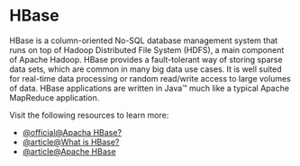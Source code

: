 # HBase

HBase is a column-oriented No-SQL database management system that runs on top of Hadoop Distributed File System (HDFS), a main component of Apache Hadoop. HBase provides a fault-tolerant way of storing sparse data sets, which are common in many big data use cases. It is well suited for real-time data processing or random read/write access to large volumes of data. HBase applications are written in Java™ much like a typical Apache MapReduce application. 

Visit the following resources to learn more:

- [@official@Apacha HBase?](https://hbase.apache.org/)
- [@article@What is HBase?](https://www.ibm.com/think/topics/hbase)
- [@article@Apache HBase](https://en.wikipedia.org/wiki/Apache_HBase)

